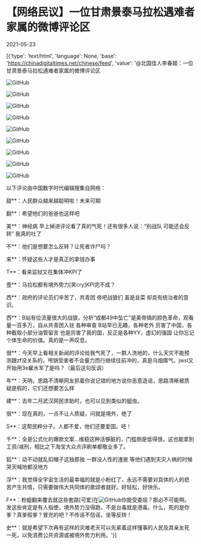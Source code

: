 # 【网络民议】一位甘肃景泰马拉松遇难者家属的微博评论区

2021-05-23

[{'type': 'text/html', 'language': None, 'base': 'https://chinadigitaltimes.net/chinese/feed', 'value': '@北国佳人李春姬：一位甘肃景泰马拉松遇难者家属的微博评论区

![GitHub](https://chinadigitaltimes.net/chinese/files/2021/05/post-666286-60aa93f1c1cdf.)

![GitHub](https://chinadigitaltimes.net/chinese/files/2021/05/post-666286-60aa93f43fcba.)

![GitHub](https://chinadigitaltimes.net/chinese/files/2021/05/post-666286-60aa93f7572a9.)

![GitHub](https://chinadigitaltimes.net/chinese/files/2021/05/post-666286-60aa93f880da4.)

![GitHub](https://chinadigitaltimes.net/chinese/files/2021/05/post-666286-60aa93fab876c.)

![GitHub](https://chinadigitaltimes.net/chinese/files/2021/05/post-666286-60aa93fb33976.)

![GitHub](https://chinadigitaltimes.net/chinese/files/2021/05/post-666286-60aa93fbc1ac7.)

![GitHub](https://chinadigitaltimes.net/chinese/files/2021/05/post-666286-60aa93fc5a3f2.)

![GitHub](https://chinadigitaltimes.net/chinese/files/2021/05/post-666286-60aa93fc80c75.)

以下评论由中国数字时代编辑搜集自网络：



甜**：人民群众越来越聪明啦！未来可期

翻**：希望他们的爸爸也这样吧

美**：神经病 早上掉进评论看了真的气死！还有很多人说：“别战队 可能还会反转” 我真的吐了

不**：他们是想要怎么反转？让死者诈尸吗？

来**：怀疑这些人才是真正的拿钱办事

T**：看来监狱又在集体冲KPI了

壹**：马拉松都有境外势力[笑cry]KPI完不成？

西**：政府的评论员们辛苦了，共青团 帝吧战狼们 虽是韭菜 却具有统治者的意识。

西**：B站有位流量很大的战狼，分析“成都49中坠亡”是美帝搞的颜色革命，观看量一百多万，自从共青团入驻 各种审查 B站早已无趣，各种老外 厉害了中国，各种截取小部分油管留言 也是厉害了我的国，反正是各种YY，虚幻的强国 让你忘记个体生命的价值。真的是一声叹息。

很**：今天早上看相关新闻的评论给我气死了，一群人洗地的，什么天灾不能预测跟zf没关系的，甩锅受害者不会量力而行继续往前冲的，真是乌烟瘴气。jwsl又开始用3e雇水军了是吗？（最后这句反讽）

年**：天呐，思路不清晰网友抓着你说记错的地方说你恶意造谣，思路清晰被质疑是假的，它们还想要怎么样

建**：去年二月武汉网民求助时，也可以见到类似的蛆虫。

很**：现在真的，一点不让人质疑，问就是境外，绝了

S**：这帮民粹分子。人都不爱，他们还要爱国。呸！

千**：全是公式化的爆款文案&#8230;维稳这种活够脏的，门槛倒是低得很，这也能拿到工资/减刑，相比之下淘宝大众点评刷单都敬业多了。

狐**：动不动就乱扣帽子这独那独  一群没人性的渣崽  等他们遇到天灾人祸的时候哭天喊地都没地方

浮**：我觉得全宇宙生活的最幸福的就是小粉红了，永远不需要对具体的人的悲苦产生共情，只需要做伟大共同体的歌颂者就好。好轻松，好快乐。

F**：粉蛆翻来覆去就这些套路[可爱]在![GitHub](https://s.w.org/images/core/emoji/13.0.1/72x72/1f1e8-1f1f3.png)你能受委屈？那必不可能啊。发这些肯定是有人指使，境外势力没得跑，不是台毒就是港毒。什么，死的是你爹？真爹假爹？冒充的吧？不传谣不信谣，坐等反转！

史**：就是希望下次再有这样的灾难老天可以先紧着这样懂事的人民及其亲友死一死，以免浪费公共资源或被境外势力利用。'}]